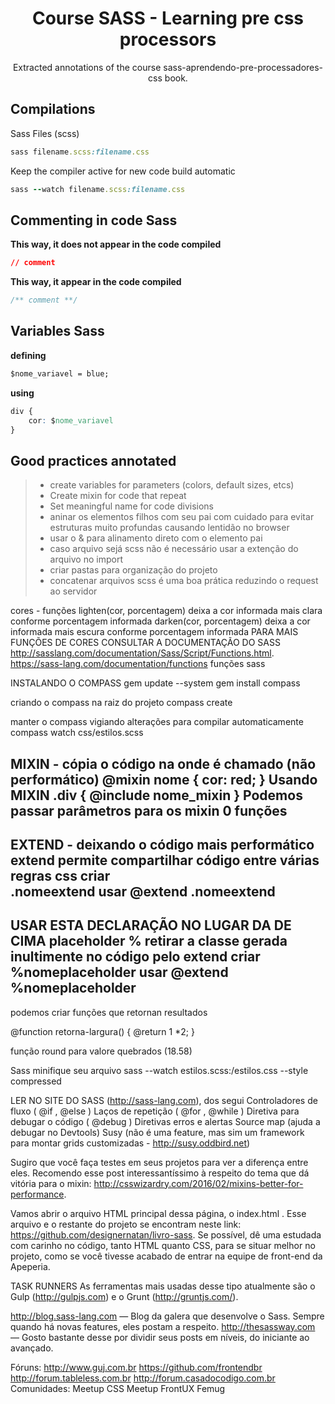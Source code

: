 <div align="center">
  <h1>Course SASS - Learning pre css processors</h1>
  <p>
    Extracted annotations of the course sass-aprendendo-pre-processadores-css book.
  </p>
</div>

## Compilations
Sass Files (scss)
```rb
sass filename.scss:filename.css
```

Keep the compiler active for  new code build automatic
```rb
sass --watch filename.scss:filename.css
```

## Commenting in code Sass

**This way, it does not appear in the code compiled**
``` css
// comment
```

**This way, it appear in the code compiled**
``` css
/** comment **/ 
```

## Variables Sass

**defining**
``` css
$nome_variavel = blue;
```

**using**
``` css
div {
	cor: $nome_variavel
}
```

## Good practices annotated
>
> - create variables for parameters (colors, default sizes, etcs)
> - Create mixin for code that repeat
> - Set meaningful name for code divisions
> - aninar os elementos filhos com seu pai com cuidado para evitar estruturas muito profundas causando lentidão no browser
> - usar o & para alinamento direto com o elemento pai
> - caso arquivo sejá scss não é necessário usar a extenção do arquivo no import
> - criar pastas para organização do projeto
> - concatenar arquivos scss é uma boa prática reduzindo o request ao servidor

cores - funções
lighten(cor, porcentagem) deixa a cor informada mais clara conforme porcentagem informada
darken(cor, porcentagem) deixa a cor informada mais escura conforme porcentagem informada
PARA MAIS FUNÇÕES DE CORES CONSULTAR A DOCUMENTAÇÃO DO SASS
http://sasslang.com/documentation/Sass/Script/Functions.html.
https://sass-lang.com/documentation/functions funções sass


INSTALANDO O COMPASS
gem	update	--system
gem	install	compass

criando o compass na raiz do projeto
compass create

manter o compass vigiando alterações para compilar automaticamente
compass	watch css/estilos.scss


MIXIN - cópia o código na onde é chamado (não performático)
@mixin nome {
	cor: red;
}
Usando MIXIN
.div {
	@include nome_mixin
}
Podemos passar parâmetros para os mixin 0 funções
---------------
EXTEND - deixando o código mais performático
extend permite compartilhar código entre várias regras css
criar   
    .nomeextend
usar
    @extend .nomeextend
---------------
USAR ESTA DECLARAÇÃO NO LUGAR DA DE CIMA
placeholder % retirar a classe gerada inultimente no código pelo extend
criar
    %nomeplaceholder
usar
    @extend %nomeplaceholder
---------------
podemos criar funções que retornan resultados

@function retorna-largura() {
	@return 1 *2;
}

função round para valore quebrados (18.58)

Sass	minifique	seu	arquivo
sass	--watch	estilos.scss:/estilos.css	--style	compressed

LER NO SITE DO SASS (http://sass-lang.com),	dos	segui
Controladores	de	fluxo	(	@if	,		@else	)
Laços	de	repetição	(	@for	,		@while	)
Diretiva	para	debugar	o	código	(	@debug	)
Diretivas	erros	e	alertas
Source	map	(ajuda	a	debugar	no	Devtools)
Susy	(não	é	uma	feature,	mas	sim	um	framework	para
montar	grids	customizadas	-	http://susy.oddbird.net)

Sugiro	 que	 você	 faça	 testes	 em	 seus	 projetos	 para	 ver	 a
diferença	 entre	 eles.	 Recomendo	 esse	 post	 interessantíssimo	 à
respeito	 do	 tema	 que	 dá	 vitória	 para	 o	 mixin:
http://csswizardry.com/2016/02/mixins-better-for-performance.

Vamos	 abrir	 o	 arquivo	 HTML	 principal	 dessa	 página,	 o
	index.html	.	Esse	arquivo	e	o	 restante	do	projeto	 se	encontram
neste	 link:	 https://github.com/designernatan/livro-sass.	 Se
possível,	 dê	 uma	 estudada	 com	 carinho	 no	 código,	 tanto	 HTML
quanto	CSS,	para	se	situar	melhor	no	projeto,	como	se	você	tivesse
acabado	de	entrar	na	equipe	de	front-end	da	Apeperia.


TASK RUNNERS
As	ferramentas	mais	usadas	desse	tipo	atualmente	são	o	Gulp
(http://gulpjs.com)	e	o	Grunt	(http://gruntjs.com/).

http://blog.sass-lang.com	 —	 Blog	 da	 galera	 que
desenvolve	 o	 Sass.	 Sempre	 quando	 há	 novas
features,	eles	postam	a	respeito.
http://thesassway.com	 —	 Gosto	 bastante	 desse
por	 dividir	 seus	 posts	 em	níveis,	 do	iniciante	ao
avançado.

Fóruns:
http://www.guj.com.br
https://github.com/frontendbr
http://forum.tableless.com.br
http://forum.casadocodigo.com.br
Comunidades:
Meetup	CSS
Meetup	FrontUX
Femug
